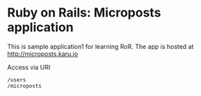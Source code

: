 # Ruby on Rails: Microposts application

This is sample application1 for learning RoR.
The app is hosted at http://microposts.karu.io 

Access via URI 

```
/users 
/microposts
```
